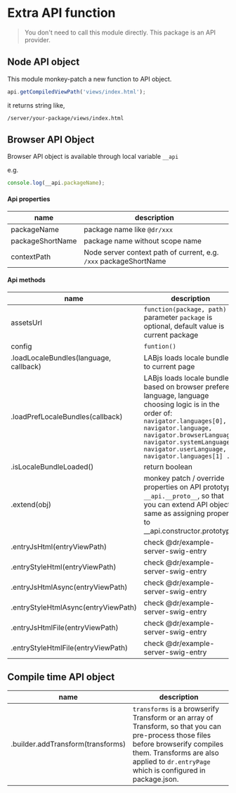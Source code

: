 Extra API function
=============

> You don't need to call this module directly.
This package is an API provider.


Node API object
--------
This module monkey-patch a new function to API object.

```javascript
api.getCompiledViewPath('views/index.html');
```

it returns string like,

```
/server/your-package/views/index.html
```

Browser API Object
---------

Browser API object is available through local variable `__api`

e.g.

```javascript
console.log(__api.packageName);
```

#### Api properties
| name | description
| -- | --
| packageName | package name like `@dr/xxx`
| packageShortName | package name without scope name
| contextPath | Node server context path of current, e.g. `/xxx` packageShortName

#### Api methods
| name | description
| -- | --
| assetsUrl | `function(package, path)` parameter `package` is optional, default value is current package
| config | `funtion()`
| .loadLocaleBundles(language, callback) | LABjs loads locale bundles to current page
| .loadPrefLocaleBundles(callback) | LABjs loads locale bundles based on browser prefered language, language choosing logic is in the order of: `navigator.languages[0], navigator.language, navigator.browserLanguage, navigator.systemLanguage, navigator.userLanguage, navigator.languages[1] ...`
| .isLocaleBundleLoaded() | return boolean
| .extend(obj) | monkey patch / override properties on API prototype `__api.__proto__`, so that you can extend API object, same as assigning property to __api.constructor.prototype
| .entryJsHtml(entryViewPath) | check @dr/example-server-swig-entry
| .entryStyleHtml(entryViewPath) | check @dr/example-server-swig-entry
| .entryJsHtmlAsync(entryViewPath) | check @dr/example-server-swig-entry
| .entryStyleHtmlAsync(entryViewPath) | check @dr/example-server-swig-entry
| .entryJsHtmlFile(entryViewPath) | check @dr/example-server-swig-entry
| .entryStyleHtmlFile(entryViewPath) | check @dr/example-server-swig-entry

Compile time API object
------------
| name | description
| -- | --
| .builder.addTransform(transforms) | `transforms` is a browserify Transform or an array of Transform, so that you can pre-process those files before browserify compiles them. Transforms are also applied to `dr.entryPage` which is configured in package.json.
